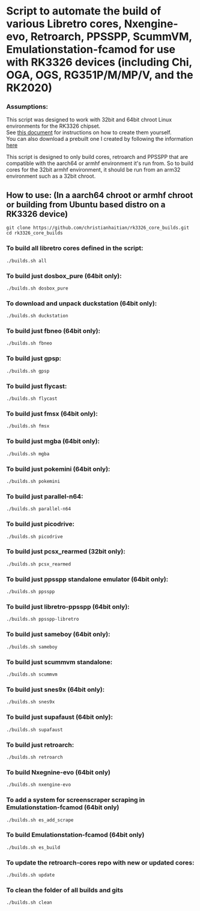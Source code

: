 # Script to automate the build of various Libretro cores, Nxengine-evo, Retroarch, PPSSPP, ScummVM, Emulationstation-fcamod for use with RK3326 devices (including Chi, OGA, OGS, RG351P/M/MP/V, and the RK2020)

### Assumptions:
This script was designed to work with 32bit and 64bit chroot Linux environments for the RK3326 chipset. \
See [this document](https://github.com/christianhaitian/builds/blob/main/docs/chroot.md) for instructions on how to create them yourself. \
You can also download a prebuilt one I created by following the information [here](https://forum.odroid.com/viewtopic.php?p=306185#p306185)

This script is designed to only build cores, retroarch and PPSSPP that are compatible with the aarch64 or armhf environment it's run from.  So to build cores for the 32bit armhf environment, it should be run from an arm32 environment such as a 32bit chroot.

## How to use: (In a aarch64 chroot or armhf chroot or building from Ubuntu based distro on a RK3326 device)

```
git clone https://github.com/christianhaitian/rk3326_core_builds.git
cd rk3326_core_builds
```

### To build all libretro cores defined in the script:
`./builds.sh all`

### To build just dosbox_pure (64bit only):
`./builds.sh dosbox_pure`

### To download and unpack duckstation (64bit only):
`./builds.sh duckstation`

### To build just fbneo (64bit only):
`./builds.sh fbneo`

### To build just gpsp:
`./builds.sh gpsp`

### To build just flycast:
`./builds.sh flycast`

### To build just fmsx (64bit only):
`./builds.sh fmsx`

### To build just mgba (64bit only):
`./builds.sh mgba`

### To build just pokemini (64bit only):
`./builds.sh pokemini`

### To build just parallel-n64:
`./builds.sh parallel-n64`

### To build just picodrive:
`./builds.sh picodrive`

### To build just pcsx_rearmed (32bit only):
`./builds.sh pcsx_rearmed`

### To build just ppsspp standalone emulator (64bit only):
`./builds.sh ppsspp`

### To build just libretro-ppsspp (64bit only):
`./builds.sh ppsspp-libretro`

### To build just sameboy (64bit only):
`./builds.sh sameboy`

### To build just scummvm standalone:
`./builds.sh scummvm`

### To build just snes9x (64bit only):
`./builds.sh snes9x`

### To build just supafaust (64bit only):
`./builds.sh supafaust`

### To build just retroarch:
`./builds.sh retroarch`

### To build Nxegnine-evo (64bit only)
`./builds.sh nxengine-evo`

### To add a system for screenscraper scraping in Emulationstation-fcamod (64bit only)
`./builds.sh es_add_scrape`

### To build Emulationstation-fcamod (64bit only)
`./builds.sh es_build`

### To update the retroarch-cores repo with new or updated cores:
`./builds.sh update`

### To clean the folder of all builds and gits
`./builds.sh clean`
